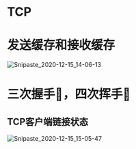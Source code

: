 # TCP

# 发送缓存和接收缓存

![Snipaste_2020-12-15_14-06-13](/Users/nestcc/project/ncc_blog/source/_posts/tcpip-1/Snipaste_2020-12-15_14-06-13.png)

 

# 三次握手🤝，四次挥手🙋



## TCP客户端链接状态

![Snipaste_2020-12-15_15-05-47](/Users/nestcc/project/ncc_blog/source/_posts/tcpip-1/Snipaste_2020-12-15_15-05-47.png)

  